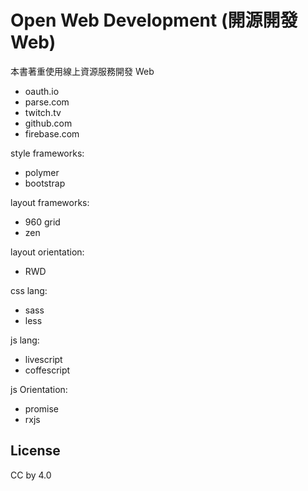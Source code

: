 # Open Web Development (開源開發 Web)

本書著重使用線上資源服務開發 Web

* oauth.io
* parse.com
* twitch.tv
* github.com
* firebase.com

style frameworks:

* polymer
* bootstrap

layout frameworks:

* 960 grid
* zen

layout orientation:

* RWD

css lang:

* sass
* less

js lang:

* livescript
* coffescript

js Orientation:

* promise
* rxjs

## License

CC by 4.0
